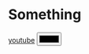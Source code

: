 # Something
<!DOCTYPE html>
<html>

  <body>
    <div>
    <a href="https://m.youtube.com">youtube</a>
    <input type="color">
      </div>
    </body>
  </html>

